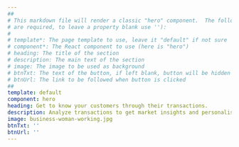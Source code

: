 ```yaml
---
##
# This markdown file will render a classic "hero" component.  The following properties may be set (properties with * 
# are required, to leave a property blank use ''):
#
# template*: The page template to use, leave it "default" if not sure
# component*: The React component to use (here is "hero")
# heading: The title of the section
# description: The main text of the section
# image: The image to be used as background
# btnTxt: The text of the button, if left blank, button will be hidden
# btnUrl: The link to be followed when button is clicked
##
template: default
component: hero
heading: Get to know your customers through their transactions.
description: Analyze transactions to get market insights and personalise your services.
image: business-woman-working.jpg
btnTxt: ''
btnUrl: ''
---
```

